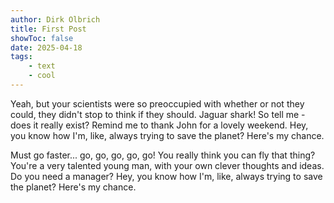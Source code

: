 ```yaml
---
author: Dirk Olbrich
title: First Post
showToc: false
date: 2025-04-18
tags:
    - text
    - cool
---
```


Yeah, but your scientists were so preoccupied with whether or not they could, they didn't stop to think if they should. Jaguar shark! So tell me - does it really exist? Remind me to thank John for a lovely weekend. Hey, you know how I'm, like, always trying to save the planet? Here's my chance.

Must go faster... go, go, go, go, go! You really think you can fly that thing? You're a very talented young man, with your own clever thoughts and ideas. Do you need a manager? Hey, you know how I'm, like, always trying to save the planet? Here's my chance.
